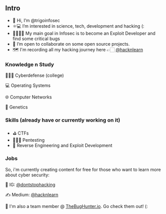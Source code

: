 
## Intro
- 👋 Hi, I’m @trigoinfosec
- ⚛️💻 I’m interested in science, tech, development and hacking (:
- 👾👩🏻‍💻 My main goal in Infosec is to become an Exploit Developer and find some critical bugs
- 🤝 I’m open to collaborate on some open source projects.
- 🗺️ I'm recording all my hacking journey here 👉🏻 [@hacknlearn](https://instagram.com/hacknlearn)

### Knowledge n Study
🕵🏻‍♀️ Cyberdefense (college)

💻 Operating Systems

🌐 Computer Networks

🧬 Genetics

### Skills (already have or currently working on it)
- ⛳ CTFs
- 👩🏻‍💻 Pentesting
- 🔎 Reverse Engineering and Exploit Development


### Jobs
So, i'm currently creating content for free for those who want 
to learn more about cyber security:

📱 IG: [@dontstophacking](https://www.instagram.com/dontstophacking)

✍️ Medium: [@hacknlearn](https://medium.com/@hacknlearn)

👾 I'm also a team member @ [TheBugHunter.io](https://thebughunter.io). Go check them out! (:

